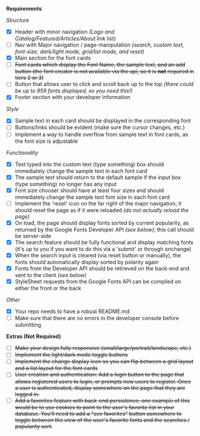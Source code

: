 **Requirements**

*Structure*

- [X] Header with minor navigation *(Logo and Catalog/Featured/Articles/About link list)*
- [ ] Nav with Major navigation / page-manipulation *(search, custom text, font-size, dark/light mode, grid/list mode, and reset)*
- [X] Main section for the font cards
- [ ] ~~Font cards which display the Font Name, the sample text, and an add button (the font creator is not available via the api, so it is **not** required in tiers 2 or 3)~~
- [ ] Button that allows user to click and scroll back up to the top *(there could be up to 959 fonts displayed, so you need this!)*
- [X] Footer section with your developer information

*Style*

- [X] Sample text in each card should be displayed in the corresponding font
- [ ] Buttons/links should be evident (make sure the cursor changes, etc.)
- [ ] Implement a way to handle overflow from sample text in font cards, as the font size is adjustable

*Functionality*

- [X] Text typed into the custom text (type something) box should immediately change the sample text in each font card
- [X] The sample text should return to the default sample if the input box (type something) no longer has any input
- [X] Font size chooser should have at least four sizes and should immediately change the sample text font size in each font card
- [ ] Implement the 'reset' icon on the far right of the major navigation; it should reset the page as if it were reloaded *(do not actually reload the page)*
- [X] On load, the page should display fonts sorted by current popularity, as returned by the Google Fonts Developer API *(see below)*; this call should be server-side
- [X] The search feature should be fully functional and display matching fonts (it's up to you if you want to do this via a 'submit' or through onchange)
- [X] When the search input is cleared (via reset button or manually), the fonts should automatically display sorted by polarity again
- [X] Fonts from the Developer API should be retrieved on the back-end and sent to the client *(see below)*
- [X] StyleSheet requests from the Google Fonts API can be compiled on either the front or the back

*Other*

- [X] Your repo needs to have a robust README.md
- [ ] Make sure that there are no errors in the developer console before submitting

**Extras (Not Required)**

- [ ] ~~Make your design fully responsive (small/large/portrait/landscape, etc.)~~
- [ ] ~~Implement the light/dark mode toggle buttons~~
- [ ] ~~Implement the change display icon so you can flip between a grid layout and a list layout for the font cards~~
- [ ] ~~User creation and authentication: Add a login button to the page that allows registered users to login, or prompts new users to register. Once a user is authenticated, display somewhere on the page that they are logged in.~~
- [ ] ~~Add a favorites feature with back-end persistence: one example of this would be to use cookies to point to the user's favorite list in your database. You'll need to add a "see favorites" button somewhere to toggle between the view of the user's favorite fonts and the searches / popularity sort.~~

